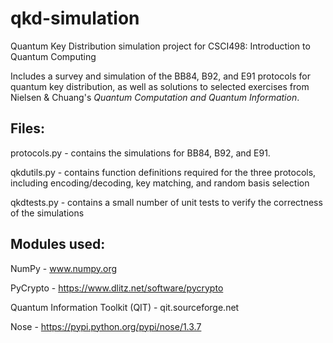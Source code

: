 # qkd-simulation
Quantum Key Distribution simulation project for CSCI498: Introduction to Quantum Computing

Includes a survey and simulation of the BB84, B92, and E91 protocols for quantum key distribution, as well as solutions to selected exercises from Nielsen \& Chuang's _Quantum Computation and Quantum Information_.

## Files:
protocols.py - contains the simulations for BB84, B92, and E91.

qkdutils.py - contains function definitions required for the three protocols, including encoding/decoding, key matching, and random basis selection

qkdtests.py - contains a small number of unit tests to verify the correctness of the simulations

## Modules used:
NumPy - www.numpy.org

PyCrypto - https://www.dlitz.net/software/pycrypto

Quantum Information Toolkit (QIT) - qit.sourceforge.net

Nose - https://pypi.python.org/pypi/nose/1.3.7
